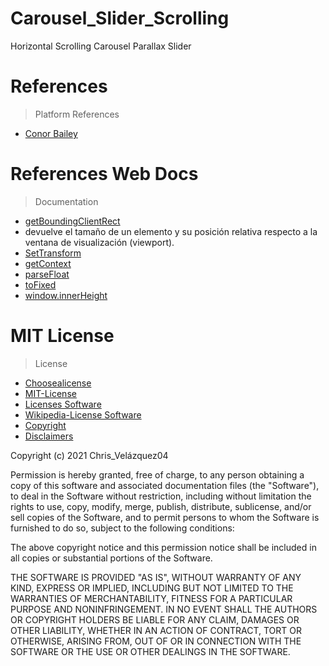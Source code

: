 # Carousel_Slider_Scrolling
Horizontal Scrolling Carousel Parallax Slider 

# References
> Platform References
- [Conor Bailey](https://www.youtube.com/watch?v=z-oexYPY9GY&t=8s)

# References Web Docs
> Documentation
- [getBoundingClientRect](https://developer.mozilla.org/es/docs/Web/API/Element/getBoundingClientRect)
- devuelve el tamaño de un elemento y su posición relativa respecto a la ventana de visualización (viewport).
- [SetTransform](https://developer.mozilla.org/en-US/docs/Web/API/CanvasRenderingContext2D/setTransform)
- [getContext](https://developer.mozilla.org/es/docs/Web/API/HTMLCanvasElement/getContext)
- [parseFloat](https://developer.mozilla.org/es/docs/Web/JavaScript/Reference/Global_Objects/parseFloat)
- [toFixed](https://developer.mozilla.org/es/docs/Web/JavaScript/Reference/Global_Objects/Number/toFixed)
- [window.innerHeight](https://developer.mozilla.org/es/docs/Web/API/Window/innerHeight)
# MIT License 

> License
- [Choosealicense](https://choosealicense.com/)
- [MIT-License](https://choosealicense.com/licenses/mit/)
- [Licenses Software](https://www.youtube.com/watch?v=eWtjgfzpt6Y)
- [Wikipedia-License Software](https://es.wikipedia.org/wiki/Licencia_de_software)
- [Copyright](https://es.wikipedia.org/wiki/Derecho_de_autor)
- [Disclaimers](https://traduccionjuridica.es/los-disclaimers/)

Copyright (c) 2021 Chris_Velázquez04

Permission is hereby granted, free of charge, to any person obtaining a copy
of this software and associated documentation files (the "Software"), to deal
in the Software without restriction, including without limitation the rights
to use, copy, modify, merge, publish, distribute, sublicense, and/or sell
copies of the Software, and to permit persons to whom the Software is
furnished to do so, subject to the following conditions:

The above copyright notice and this permission notice shall be included in all
copies or substantial portions of the Software.

THE SOFTWARE IS PROVIDED "AS IS", WITHOUT WARRANTY OF ANY KIND, EXPRESS OR
IMPLIED, INCLUDING BUT NOT LIMITED TO THE WARRANTIES OF MERCHANTABILITY,
FITNESS FOR A PARTICULAR PURPOSE AND NONINFRINGEMENT. IN NO EVENT SHALL THE
AUTHORS OR COPYRIGHT HOLDERS BE LIABLE FOR ANY CLAIM, DAMAGES OR OTHER
LIABILITY, WHETHER IN AN ACTION OF CONTRACT, TORT OR OTHERWISE, ARISING FROM,
OUT OF OR IN CONNECTION WITH THE SOFTWARE OR THE USE OR OTHER DEALINGS IN THE
SOFTWARE.
